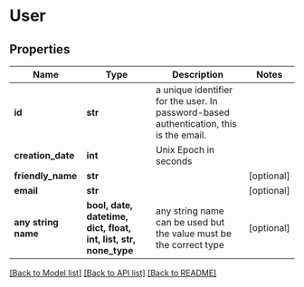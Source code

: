 # User


## Properties
Name | Type | Description | Notes
------------ | ------------- | ------------- | -------------
**id** | **str** | a unique identifier for the user. In password-based authentication, this is the email. | 
**creation_date** | **int** | Unix Epoch in seconds | 
**friendly_name** | **str** |  | [optional] 
**email** | **str** |  | [optional] 
**any string name** | **bool, date, datetime, dict, float, int, list, str, none_type** | any string name can be used but the value must be the correct type | [optional]

[[Back to Model list]](../README.md#documentation-for-models) [[Back to API list]](../README.md#documentation-for-api-endpoints) [[Back to README]](../README.md)


